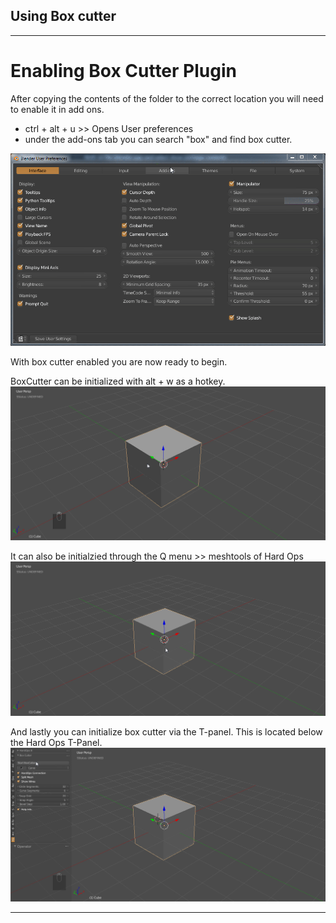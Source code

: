 ## Using Box cutter
___

# Enabling Box Cutter Plugin

After copying the contents of the folder to the correct location you will need
to enable it in add ons.

- ctrl + alt + u >> Opens User preferences
- under the add-ons tab you can search "box" and find box cutter.

![](..\img\boxcutter_img\bc_1.gif)

With box cutter enabled you are now ready to begin.

BoxCutter can be initialized with alt + w as a hotkey.
![](..\img\boxcutter_img\bc6.gif)

It can also be initialzied through the Q menu >> meshtools of Hard Ops
![](..\img\boxcutter_img\bc7.gif)

And lastly you can initialize box cutter via the T-panel. This is located below the Hard Ops T-Panel.
![](..\img\boxcutter_img\bc8.gif)

___

# 
